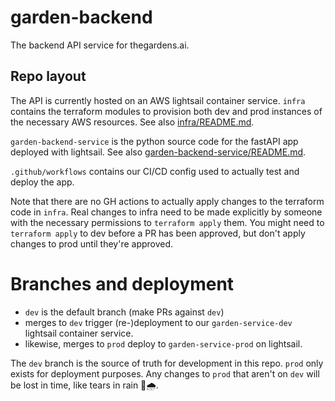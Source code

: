 # garden-backend

The backend API service for thegardens.ai.

## Repo layout
The API is currently hosted on an AWS lightsail container service.
`infra` contains the terraform modules to provision both dev and prod instances of the necessary AWS resources. See also [infra/README.md](/infra/README.md).

`garden-backend-service` is the python source code for the fastAPI app deployed with lightsail. See also [garden-backend-service/README.md](/garden-backend-service/README.md).

`.github/workflows` contains our CI/CD config used to actually test and deploy the app.

Note that there are no GH actions to actually apply changes to the terraform code in `infra`. Real changes to infra need to be made explicitly by someone with the necessary permissions to `terraform apply` them. You might need to `terraform apply` to dev before a PR has been approved, but don't apply changes to prod until they're approved.

# Branches and deployment
- `dev` is the default branch (make PRs against `dev`)
- merges to `dev` trigger (re-)deployment to our `garden-service-dev` lightsail container service.
- likewise, merges to `prod` deploy to `garden-service-prod` on lightsail.

The `dev` branch is the source of truth for development in this repo. `prod` only exists for deployment purposes. Any changes to `prod` that aren't on `dev` will be lost in time, like tears in rain 🤖🌧️.
